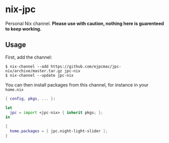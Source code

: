 # nix-jpc

Personal Nix channel. **Please use with caution, nothing here is guarenteed to
keep working.**

## Usage

First, add the channel:

    $ nix-channel --add https://github.com/ejpcmac/jpc-nix/archive/master.tar.gz jpc-nix
    $ nix-channel --update jpc-nix

You can then install packages from this channel, for instance in your `home.nix`

```nix
{ config, pkgs, ... }:

let
  jpc = import <jpc-nix> { inherit pkgs; };
in

{
  home.packages = [ jpc.night-light-slider ];
}
```
